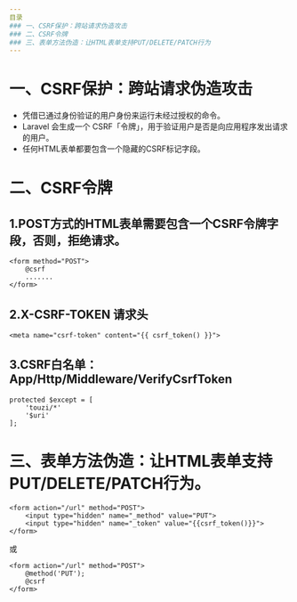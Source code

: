 ```yaml
---
目录
### 一、CSRF保护：跨站请求伪造攻击
### 二、CSRF令牌
### 三、表单方法伪造：让HTML表单支持PUT/DELETE/PATCH行为
---
```


# 一、CSRF保护：跨站请求伪造攻击

- 凭借已通过身份验证的用户身份来运行未经过授权的命令。
- Laravel 会生成一个 CSRF「令牌」，用于验证用户是否是向应用程序发出请求的用户。
- 任何HTML表单都要包含一个隐藏的CSRF标记字段。

# 二、CSRF令牌

## 1.POST方式的HTML表单需要包含一个CSRF令牌字段，否则，拒绝请求。
    <form method="POST">
        @csrf
        .......
    </form>

## 2.X-CSRF-TOKEN 请求头
    <meta name="csrf-token" content="{{ csrf_token() }}">

## 3.CSRF白名单：App/Http/Middleware/VerifyCsrfToken
    protected $except = [
        'touzi/*'
        '$uri'
    ];



# 三、表单方法伪造：让HTML表单支持PUT/DELETE/PATCH行为。
    <form action="/url" method="POST">
        <input type="hidden" name="_method" value="PUT">
        <input type="hidden" name="_token" value="{{csrf_token()}}">
    </form>

或

    <form action="/url" method="POST">
        @method('PUT');
        @csrf
    </form>

